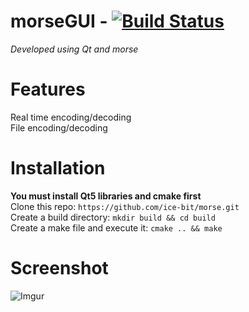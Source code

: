 # morseGUI - [![Build Status](https://travis-ci.org/ice-bit/morse.svg?branch=morseGUI)](https://travis-ci.org/ice-bit/morse)

_Developed using Qt and morse_

# Features
Real time encoding/decoding  
File encoding/decoding  

# Installation
**You must install Qt5 libraries and cmake first**  
Clone this repo: `https://github.com/ice-bit/morse.git`  
Create a build directory: `mkdir build && cd build`  
Create a make file and execute it: `cmake .. && make`

# Screenshot
![Imgur](https://i.imgur.com/pASj8q4.png)
